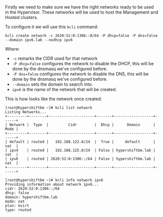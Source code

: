 Firstly we need to make sure we have the right networks ready to be used in the Hypervisor. These networks will be used to host the Management and Hosted clusters.

To configure it we will use this `kcli` command:

```
kcli create network -c 2620:52:0:1306::0/64 -P dhcp=false -P dns=false --domain ipv6.lab --nodhcp ipv6
```

Where:

- `-c` remarks the CIDR used for that network
- `-P dhcp=false` configures the network to disable the DHCP, this will be done by the dnsmasq we've configured before.
- `-P dns=false` configures the network to disable the DNS, this will be done by the dnsmasq we've configured before.
- `--domain` sets the domain to search into.
- `ipv6` is the name of the network that will be created.

This is how looks like the network once created:

```
[root@hypershiftbm ~]# kcli list network
Listing Networks...
+---------+--------+---------------------+-------+------------------+------+
| Network |  Type  |         Cidr        |  Dhcp |      Domain      | Mode |
+---------+--------+---------------------+-------+------------------+------+
| default | routed |   192.168.122.0/24  |  True |     default      | nat  |
| ipv4    | routed |   192.168.125.0/24  | False | hypershiftbm.lab | nat  |
| ipv6    | routed | 2620:52:0:1306::/64 | False | hypershiftbm.lab | nat  |
+---------+--------+---------------------+-------+------------------+------+
```

```
[root@hypershiftbm ~]# kcli info network ipv6
Providing information about network ipv6...
cidr: 2620:52:0:1306::/64
dhcp: false
domain: hypershiftbm.lab
mode: nat
plan: kvirt
type: routed
```

